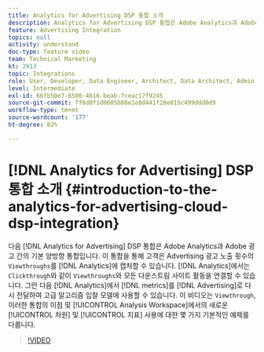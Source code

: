 ```yaml
---
title: Analytics for Advertising DSP 통합 소개
description: Analytics for Advertising DSP 통합은 Adobe Analytics과 Adobe 광고 간의 기본 양방향 통합입니다. 이 통합을 통해 고객은 Advertising 광고 노출 횟수의 뷰스루를 Analytics에 캡처할 수 있습니다. Analytics에서는 클릭스루와 같이 뷰스루와 모든 다운스트림 사이트 활동을 연결할 수 있습니다. 그런 다음 Analytics에서 지표를 Advertising Cloud로 다시 전달하여 고급 알고리즘 입찰 모델에 사용할 수 있습니다. 이 비디오는 뷰스루, 이러한 통합의 이점 및 Analysis Workspace에서의 새로운 차원/지표 사용에 대한 몇 가지 기본적인 예제를 다룹니다.
feature: Advertising Integration
topics: null
activity: understand
doc-type: feature video
team: Technical Marketing
kt: 2913
topic: Integrations
role: User, Developer, Data Engineer, Architect, Data Architect, Admin, Leader
level: Intermediate
exl-id: 66fb50e7-6500-4b16-beab-7ceac17f9245
source-git-commit: ff6d8f1d0605b88e1e8d441f28e815c499ddd0d9
workflow-type: tm+mt
source-wordcount: '177'
ht-degree: 82%

---
```


# [!DNL Analytics for Advertising] DSP 통합 소개 {#introduction-to-the-analytics-for-advertising-cloud-dsp-integration}

다음 [!DNL Analytics for Advertising] DSP 통합은 Adobe Analytics과 Adobe 광고 간의 기본 양방향 통합입니다. 이 통합을 통해 고객은 Advertising 광고 노출 횟수의 `Viewthroughs`를 [!DNL Analytics]에 캡처할 수 있습니다. [!DNL Analytics]에서는 `Clickthrough`와 같이 `Viewthroughs`와 모든 다운스트림 사이트 활동을 연결할 수 있습니다. 그런 다음 [!DNL Analytics]에서 [!DNL metrics]를 [!DNL Advertising]로 다시 전달하여 고급 알고리즘 입찰 모델에 사용할 수 있습니다. 이 비디오는 `Viewthrough`, 이러한 통합의 이점 및 [!UICONTROL Analysis Workspace]에서의 새로운 [!UICONTROL 차원] 및 [!UICONTROL 지표] 사용에 대한 몇 가지 기본적인 예제를 다룹니다.

>[!VIDEO](https://video.tv.adobe.com/v/27237/?quality=9)
